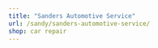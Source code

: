 ```yaml
---
title: "Sanders Automotive Service"
url: /sandy/sanders-automotive-service/
shop: car repair
---
```

